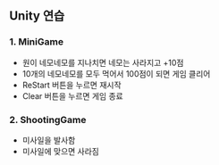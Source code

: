## Unity 연습

### 1. MiniGame
- 원이 네모네모를 지나치면 네모는 사라지고 +10점
- 10개의 네모네모를 모두 먹어서 100점이 되면 게임 클리어
- ReStart 버튼을 누르면 재시작
- Clear 버튼을 누르면 게임 종료


### 2. ShootingGame
- 미사일을 발사함
- 미사일에 맞으면 사라짐